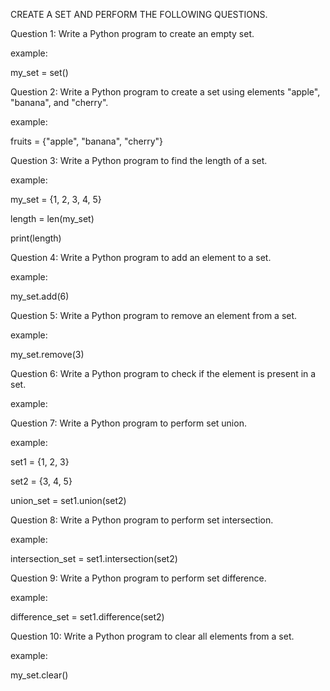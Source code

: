 CREATE A SET AND PERFORM THE FOLLOWING QUESTIONS.

Question 1: Write a Python program to create an empty set.
  
 example: 

my_set = set() 
  
Question 2: Write a Python program to create a set using elements "apple", "banana", and "cherry".
  
example:

fruits = {"apple", "banana", "cherry"} 

Question 3: Write a Python program to find the length of a set.

example:

my_set = {1, 2, 3, 4, 5}

length = len(my_set)
  
print(length)
  
Question 4: Write a Python program to add an element to a set.

example:

my_set.add(6) 
  
Question 5: Write a Python program to remove an element from a set.

  example:

my_set.remove(3)  
  
Question 6: Write a Python program to check if the element is present in a set.

example:
  
Question 7: Write a Python program to perform set union.

example:
  
set1 = {1, 2, 3}

set2 = {3, 4, 5}

union_set = set1.union(set2) 
  
Question 8: Write a Python program to perform set intersection.

example:

intersection_set = set1.intersection(set2) 
  
Question 9: Write a Python program to perform set difference.

  example:

difference_set = set1.difference(set2) 

   
Question 10: Write a Python program to clear all elements from a set.

  example:

my_set.clear() 
  


  
